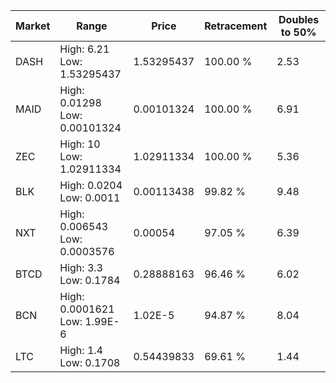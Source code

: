 | Market | Range | Price| Retracement | Doubles to 50% |
| --- | --- | --- | --- | --- |
| DASH | High: 6.21<br />Low: 1.53295437 | 1.53295437 | 100.00 % | 2.53 |
| MAID | High: 0.01298<br />Low: 0.00101324 | 0.00101324 | 100.00 % | 6.91 |
| ZEC | High: 10<br />Low: 1.02911334 | 1.02911334 | 100.00 % | 5.36 |
| BLK | High: 0.0204<br />Low: 0.0011 | 0.00113438 | 99.82 % | 9.48 |
| NXT | High: 0.006543<br />Low: 0.0003576 | 0.00054 | 97.05 % | 6.39 |
| BTCD | High: 3.3<br />Low: 0.1784 | 0.28888163 | 96.46 % | 6.02 |
| BCN | High: 0.0001621<br />Low: 1.99E-6 | 1.02E-5 | 94.87 % | 8.04 |
| LTC | High: 1.4<br />Low: 0.1708 | 0.54439833 | 69.61 % | 1.44 |
